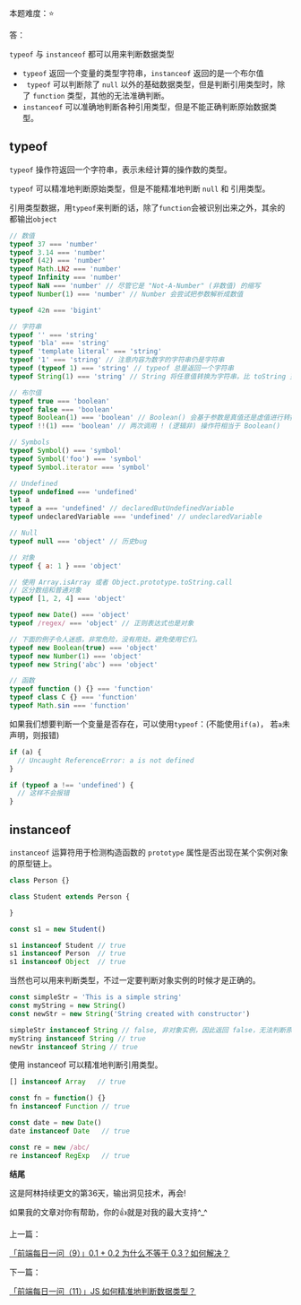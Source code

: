 本题难度：⭐


答：

`typeof` 与 `instanceof` 都可以用来判断数据类型

-   `typeof` 返回一个变量的类型字符串，`instanceof` 返回的是一个布尔值
-   ` typeof` 可以判断除了 `null` 以外的基础数据类型，但是判断引用类型时，除了 `function` 类型，其他的无法准确判断。
-   `instanceof` 可以准确地判断各种引用类型，但是不能正确判断原始数据类型。

## typeof

`typeof` 操作符返回一个字符串，表示未经计算的操作数的类型。

`typeof` 可以精准地判断原始类型，但是不能精准地判断 `null` 和 引用类型。

引用类型数据，用`typeof`来判断的话，除了`function`会被识别出来之外，其余的都输出`object`

```js
// 数值
typeof 37 === 'number'
typeof 3.14 === 'number'
typeof (42) === 'number'
typeof Math.LN2 === 'number'
typeof Infinity === 'number'
typeof NaN === 'number' // 尽管它是 "Not-A-Number" (非数值) 的缩写
typeof Number(1) === 'number' // Number 会尝试把参数解析成数值

typeof 42n === 'bigint'

// 字符串
typeof '' === 'string'
typeof 'bla' === 'string'
typeof 'template literal' === 'string'
typeof '1' === 'string' // 注意内容为数字的字符串仍是字符串
typeof (typeof 1) === 'string' // typeof 总是返回一个字符串
typeof String(1) === 'string' // String 将任意值转换为字符串，比 toString 更安全

// 布尔值
typeof true === 'boolean'
typeof false === 'boolean'
typeof Boolean(1) === 'boolean' // Boolean() 会基于参数是真值还是虚值进行转换
typeof !!(1) === 'boolean' // 两次调用 ! (逻辑非) 操作符相当于 Boolean()

// Symbols
typeof Symbol() === 'symbol'
typeof Symbol('foo') === 'symbol'
typeof Symbol.iterator === 'symbol'

// Undefined
typeof undefined === 'undefined'
let a
typeof a === 'undefined' // declaredButUndefinedVariable
typeof undeclaredVariable === 'undefined' // undeclaredVariable

// Null
typeof null === 'object' // 历史bug

// 对象
typeof { a: 1 } === 'object'

// 使用 Array.isArray 或者 Object.prototype.toString.call
// 区分数组和普通对象
typeof [1, 2, 4] === 'object'

typeof new Date() === 'object'
typeof /regex/ === 'object' // 正则表达式也是对象

// 下面的例子令人迷惑，非常危险，没有用处。避免使用它们。
typeof new Boolean(true) === 'object'
typeof new Number(1) === 'object'
typeof new String('abc') === 'object'

// 函数
typeof function () {} === 'function'
typeof class C {} === 'function'
typeof Math.sin === 'function'
```

如果我们想要判断一个变量是否存在，可以使用`typeof`：(不能使用`if(a)`， 若`a`未声明，则报错)

```js
if (a) {
  // Uncaught ReferenceError: a is not defined
}

if (typeof a !== 'undefined') {
  // 这样不会报错 
}
```
## instanceof

`instanceof` 运算符用于检测构造函数的 `prototype` 属性是否出现在某个实例对象的原型链上。

```js
class Person {}

class Student extends Person {

}

const s1 = new Student()

s1 instanceof Student // true
s1 instanceof Person  // true
s1 instanceof Object  // true
```

当然也可以用来判断类型，不过一定要判断对象实例的时候才是正确的。

```js
const simpleStr = 'This is a simple string'
const myString = new String()
const newStr = new String('String created with constructor')

simpleStr instanceof String // false, 非对象实例，因此返回 false，无法判断原始类型
myString instanceof String // true
newStr instanceof String // true
```

使用 instanceof 可以精准地判断引用类型。

```js
[] instanceof Array   // true

const fn = function() {}
fn instanceof Function // true

const date = new Date()
date instanceof Date   // true

const re = new /abc/
re instanceof RegExp   // true

```

**结尾**

这是阿林持续更文的第36天，输出洞见技术，再会!

如果我的文章对你有帮助，你的👍就是对我的最大支持^_^

上一篇：

[「前端每日一问（9）」0.1 + 0.2 为什么不等于 0.3？如何解决？](https://github.com/wlllyfor/question-everyday/blob/main/JS/9.0.1%20%2B%200.2%20%E4%B8%BA%E4%BB%80%E4%B9%88%E4%B8%8D%E7%AD%89%E4%BA%8E%200.3%EF%BC%9F%E5%A6%82%E4%BD%95%E8%A7%A3%E5%86%B3%EF%BC%9F.md)

下一篇：

[「前端每日一问（11）」JS 如何精准地判断数据类型？](https://github.com/wlllyfor/question-everyday/blob/main/JS/11.JS%20%E5%A6%82%E4%BD%95%E7%B2%BE%E5%87%86%E5%9C%B0%E5%88%A4%E6%96%AD%E6%95%B0%E6%8D%AE%E7%B1%BB%E5%9E%8B%EF%BC%9F.md)